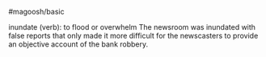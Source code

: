 #magoosh/basic

inundate (verb): to flood or overwhelm 
The newsroom was inundated with false reports that only made it more difficult for the newscasters to 
provide an objective account of the bank robbery. 
